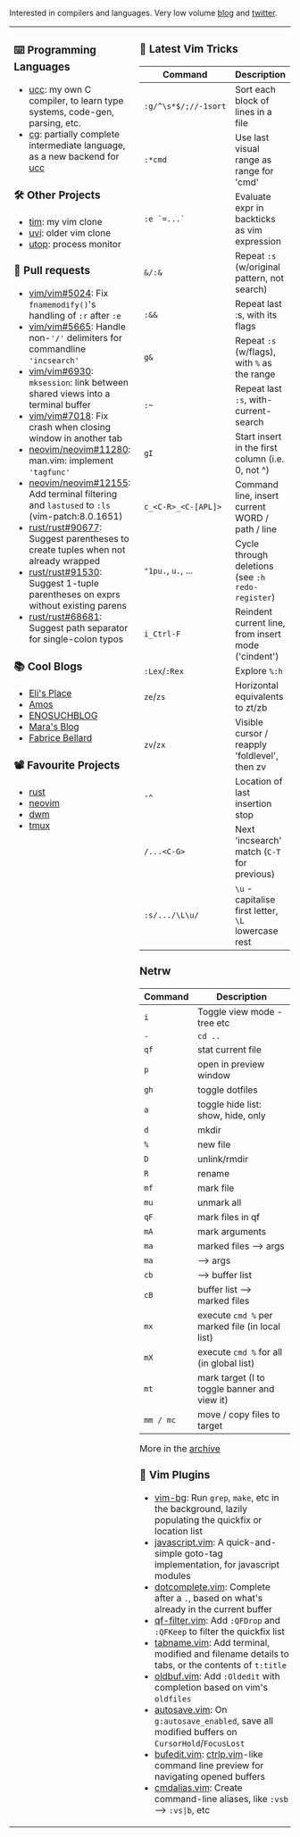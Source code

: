 Interested in compilers and languages. Very low volume [blog](https://bobrippling.github.io/) and [twitter](https://twitter.com/bobrippling).

<table><tr>

<td valign="top" width="50%">

### :keyboard: Programming Languages
- [ucc]: my own C compiler, to learn type systems, code-gen, parsing, etc.
- [cg]: partially complete intermediate language, as a new backend for [ucc]

[ucc]: https://github.com/bobrippling/ucc-c-compiler
[cg]: https://github.com/bobrippling/cg

### :hammer_and_wrench: Other Projects
- [tim]: my vim clone
- [uvi]: older vim clone
- [utop]: process monitor

[tim]: https://github.com/bobrippling/tim
[uvi]: https://github.com/bobrippling/uvi
[utop]: https://github.com/bobrippling/utop

### :construction: Pull requests

- [vim/vim#5024](https://github.com/vim/vim/pull/5024): Fix `fnamemodify()`'s handling of `:r` after `:e`
- [vim/vim#5665](https://github.com/vim/vim/pull/5665): Handle non-`'/'` delimiters for commandline `'incsearch'`
- [vim/vim#6930](https://github.com/vim/vim/pull/6930): `mksession`: link between shared views into a terminal buffer
- [vim/vim#7018](https://github.com/vim/vim/pull/7018): Fix crash when closing window in another tab
- [neovim/neovim#11280](https://github.com/neovim/neovim/pull/11280): man.vim: implement `'tagfunc'`
- [neovim/neovim#12155](https://github.com/neovim/neovim/pull/12155): Add terminal filtering and `lastused` to `:ls` (vim-patch:8.0.1651)
- [rust/rust#90677](https://github.com/rust-lang/rust/pull/90677): Suggest parentheses to create tuples when not already wrapped
- [rust/rust#91530](https://github.com/rust-lang/rust/pull/91530): Suggest 1-tuple parentheses on exprs without existing parens
- [rust/rust#68681](https://github.com/rust-lang/rust/pull/68681): Suggest path separator for single-colon typos

### :books: Cool Blogs
- [Eli's Place](https://eli.thegreenplace.net/archives/all)
- [Amos](https://fasterthanli.me/)
- [ENOSUCHBLOG](https://blog.yossarian.net/archive)
- [Mara's Blog](https://blog.m-ou.se/)
- [Fabrice Bellard](https://bellard.org/)

### :film_projector: Favourite Projects
- [rust](https://github.com/rust/rust)
- [neovim](https://github.com/neovim/neovim)
- [dwm](https://dwm.suckless.org/)
- [tmux](https://github.com/tmux/tmux)

</td>

<td valign="top" width="50%">

### :crystal_ball: Latest Vim Tricks
<!-- tips start -->

| Command                | Description                                         |
|------------------------|-----------------------------------------------------|
| `:g/^\s*$/;//-1sort`   | Sort each block of lines in a file                  |
| `:*cmd`                | Use last visual range as range for 'cmd'            |
| ``:e `=...` ``         | Evaluate expr in backticks as vim expression        |
| `&/:&`                 | Repeat `:s` (w/original pattern, not search)        |
| `:&&`                  | Repeat last :s, with its flags                      |
| `g&`                   | Repeat `:s` (w/flags), with `%` as the range        |
| `:~`                   | Repeat last `:s`, with-current-search               |
| `gI`                   | Start insert in the first column (i.e. 0, not ^)    |
| `c_<C-R>_<C-[APL]>`    | Command line, insert current WORD / path / line     |
| `"1pu.`, `u.`, ...     | Cycle through deletions (see `:h redo-register`)    |
| `i_Ctrl-F`             | Reindent current line, from insert mode ('cindent') |
| `:Lex`/`:Rex`          | Explore `%:h`                                       |
| `ze`/`zs`              | Horizontal equivalents to zt/zb                     |
| `zv`/`zx`              | Visible cursor / reapply 'foldlevel', then zv       |
| `'^`                   | Location of last insertion stop                     |
| `/...<C-G>`            | Next 'incsearch' match (`C-T` for previous)         |
| `:s/.../\L\u/`         | `\u` - capitalise first letter, `\L` lowercase rest |

### Netrw

| Command                | Description                                         |
|------------------------|-----------------------------------------------------|
| `i`                    | Toggle view mode - tree etc                         |
| `-`                    | `cd ..`                                             |
| `qf`                   | stat current file                                   |
| `p`                    | open in preview window                              |
| `gh`                   | toggle dotfiles                                     |
| `a`                    | toggle hide list: show, hide, only                  |
| `d`                    | mkdir                                               |
| `%`                    | new file                                            |
| `D`                    | unlink/rmdir                                        |
| `R`                    | rename                                              |
| `mf`                   | mark file                                           |
| `mu`                   | unmark all                                          |
| `qF`                   | mark files in qf                                    |
| `mA`                   | mark arguments                                      |
| `ma`                   | marked files --> args                               |
| `ma`                   |              --> args                               |
| `cb`                   |              --> buffer list                        |
| `cB`                   | buffer list  --> marked files                       |
| `mx`                   | execute `cmd %` per marked file (in local list)     |
| `mX`                   | execute `cmd %` for all (in global list)            |
| `mt`                   | mark target (I to toggle banner and view it)        |
| `mm / mc`              | move / copy files to target                         |

<!-- tips end -->
More in the [archive](https://github.com/bobrippling/bobrippling/blob/master/tips.md#archive)

### :electric_plug: Vim Plugins
- [vim-bg]: Run `grep`, `make`, etc in the background, lazily populating the quickfix or location list
- [javascript.vim]: A quick-and-simple goto-tag implementation, for javascript modules
- [dotcomplete.vim]: Complete after a `.`, based on what's already in the current buffer
- [qf-filter.vim]: Add `:QFDrop` and `:QFKeep` to filter the quickfix list
- [tabname.vim]: Add terminal, modified and filename details to tabs, or the contents of `t:title`
- [oldbuf.vim]: Add `:Oldedit` with completion based on vim's `oldfiles`
- [autosave.vim]: On `g:autosave_enabled`, save all modified buffers on `CursorHold`/`FocusLost`
- [bufedit.vim]: [ctrlp.vim]-like command line preview for navigating opened buffers
- [cmdalias.vim]: Create command-line aliases, like `:vsb` --> `:vs|b`, etc

[vim-bg]: https://github.com/bobrippling/vim-bg

[javascript.vim]: https://github.com/bobrippling/dotfiles/blob/master/tiny/.vim/after/ftplugin/javascript.vim
[dotcomplete.vim]: https://github.com/bobrippling/dotfiles/blob/master/tiny/.vim/plugin/dotcomplete.vim
[qf-filter.vim]: https://github.com/bobrippling/dotfiles/blob/master/tiny/.vim/plugin/qf-filter.vim
[tabname.vim]: https://github.com/bobrippling/dotfiles/blob/master/tiny/.vim/plugin/tabname.vim
[oldbuf.vim]: https://github.com/bobrippling/dotfiles/blob/master/tiny/.vim/plugin/oldbuf.vim

[autosave.vim]: https://github.com/bobrippling/dotfiles/blob/master/tiny/.vim/plugin/basic/autosave.vim
[bufedit.vim]: https://github.com/bobrippling/dotfiles/blob/master/tiny/.vim/plugin/basic/bufedit.vim
[cmdalias.vim]: https://github.com/bobrippling/dotfiles/blob/master/tiny/.vim/plugin/basic/cmdalias.vim

[ctrlp.vim]: https://github.com/ctrlpvim/ctrlp.vim

</td>

</tr></table>
